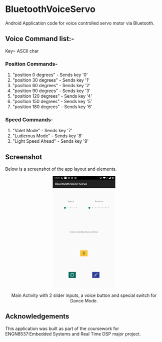 # BluetoothVoiceServo
Android Application code for voice controlled servo motor via Bluetooth. 

## Voice Command list:-
Key= ASCII char
### Position Commands-
1. "position 0 degrees" - Sends key '0'
1. "position 30 degrees" - Sends key '1'
1. "position 60 degrees" - Sends key '2'
2. "position 90 degrees" - Sends key '3'
2. "position 120 degrees" - Sends key '4'
1. "position 150 degrees" - Sends key '5'
1. "position 180 degrees" - Sends key '6'

### Speed Commands- 
1. "Valet Mode" - Sends key '7'
2. "Ludicrous Mode" - Sends key '8'
2. "Light Speed Ahead" - Sends key '9'
## Screenshot
Below is a screenshot of the app layout and elements.
<div align="center">
<img src="Screenshots/MainActivity.jpg" width="200px"/>
<p> Main Activity with 2 slider inputs, a voice button and special switch for Dance Mode. </p>
</div>

## Acknowledgements
This application was built as part of the coursework for ENGN8537:Embedded Systems and Real Time DSP major project.  
